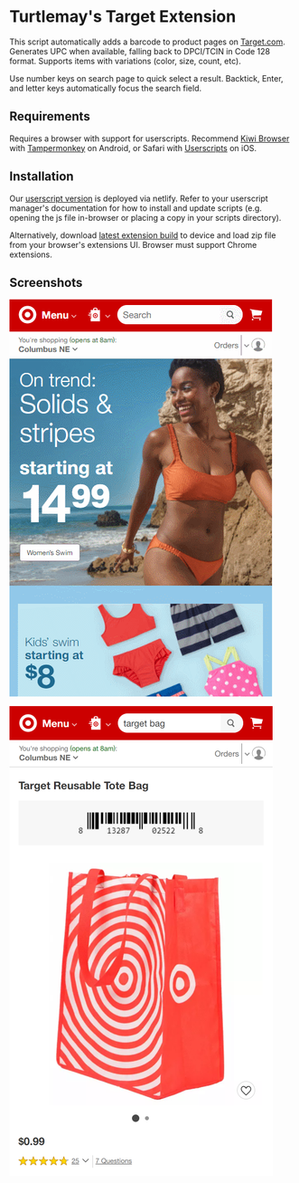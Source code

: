 # Turtlemay's Target Extension

This script automatically adds a barcode to product pages on [Target.com](https://target.com). Generates UPC when available, falling back to DPCI/TCIN in Code 128 format. Supports items with variations (color, size, count, etc).

Use number keys on search page to quick select a result. Backtick, Enter, and letter keys automatically focus the search field.

## Requirements

Requires a browser with support for userscripts. Recommend [Kiwi Browser](https://play.google.com/store/apps/details?id=com.kiwibrowser.browser) with [Tampermonkey](https://www.tampermonkey.net/) on Android, or Safari with [Userscripts](https://apps.apple.com/us/app/userscripts/id1463298887) on iOS.

## Installation

Our [userscript version](https://turtlemay-target-web.netlify.app/turtlemay-target.user.js) is deployed via netlify. Refer to your userscript manager's documentation for how to install and update scripts (e.g. opening the js file in-browser or placing a copy in your scripts directory).

Alternatively, download [latest extension build](https://turtlemay-target-web.netlify.app/turtlemay-target.zip) to device and load zip file from your browser's extensions UI. Browser must support Chrome extensions.

## Screenshots

![](/capture.gif)

![screenshot](/screenshot.png)
